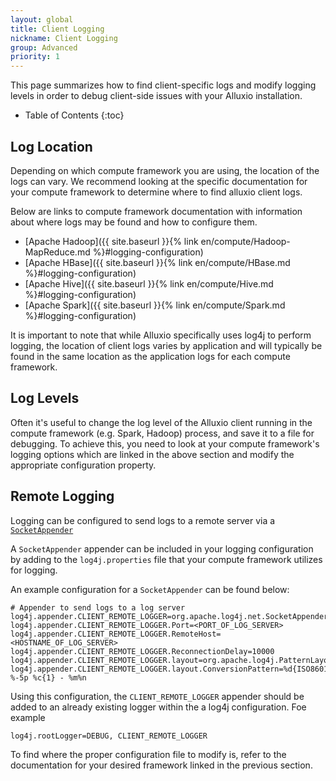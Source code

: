 ```yaml
---
layout: global
title: Client Logging
nickname: Client Logging
group: Advanced
priority: 1
---
```


This page summarizes how to find client-specific logs and modify logging levels in order to debug
client-side issues with your Alluxio installation.

* Table of Contents
{:toc}

## Log Location

Depending on which compute framework you are using, the location of the logs can vary. We
recommend looking at the specific documentation for your compute framework to determine where to
find alluxio client logs.

Below are links to compute framework documentation with information about where logs may be found
and how to configure them.

- [Apache Hadoop]({{ site.baseurl }}{% link en/compute/Hadoop-MapReduce.md %}#logging-configuration)
- [Apache HBase]({{ site.baseurl }}{% link en/compute/HBase.md %}#logging-configuration)
- [Apache Hive]({{ site.baseurl }}{% link en/compute/Hive.md %}#logging-configuration)
- [Apache Spark]({{ site.baseurl }}{% link en/compute/Spark.md %}#logging-configuration)

It is important to note that while Alluxio specifically uses log4j to perform logging, the location
of client logs varies by application and will typically be found in the same location as the
application logs for each compute framework.

## Log Levels

Often it's useful to change the log level of the Alluxio client running in the compute framework
(e.g. Spark, Hadoop) process, and save it to a file for debugging. To achieve this, you need to
look at your compute framework's logging options which are linked in the above section and modify
the appropriate configuration property.

## Remote Logging

Logging can be configured to send logs to a remote server via a
[`SocketAppender`](https://logging.apache.org/log4j/1.2/apidocs/org/apache/log4j/net/SocketAppender.html)

A `SocketAppender` appender can be included in your logging configuration by adding to the
`log4j.properties` file that your compute framework utilizes for logging.

An example configuration for a `SocketAppender` can be found below:

```properties
# Appender to send logs to a log server
log4j.appender.CLIENT_REMOTE_LOGGER=org.apache.log4j.net.SocketAppender
log4j.appender.CLIENT_REMOTE_LOGGER.Port=<PORT_OF_LOG_SERVER>
log4j.appender.CLIENT_REMOTE_LOGGER.RemoteHost=<HOSTNAME_OF_LOG_SERVER>
log4j.appender.CLIENT_REMOTE_LOGGER.ReconnectionDelay=10000
log4j.appender.CLIENT_REMOTE_LOGGER.layout=org.apache.log4j.PatternLayout
log4j.appender.CLIENT_REMOTE_LOGGER.layout.ConversionPattern=%d{ISO8601} %-5p %c{1} - %m%n
```

Using this configuration, the `CLIENT_REMOTE_LOGGER` appender should be added to an already
existing logger within the a log4j configuration. Foe example

```properties
log4j.rootLogger=DEBUG, CLIENT_REMOTE_LOGGER
```

To find where the proper configuration file to modify is, refer to the documentation for your
desired framework linked in the previous section.